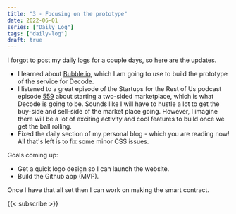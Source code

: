 ```yaml
---
title: "3 - Focusing on the prototype"
date: 2022-06-01
series: ["Daily Log"]
tags: ["daily-log"]
draft: true
---
```


I forgot to post my daily logs for a couple days, so here are the updates.

- I learned about [Bubble.io](https://bubble.io/), which I am going to use to build the prototype of the service for Decode.
- I listened to a great episode of the Startups for the Rest of Us podcast episode [559](https://startups-for-the-rest-of-us.castos.com/episodes/episode-559-bootstrapping-a-two-sided-marketplace-with-microaquire) about starting a two-sided marketplace, which is what Decode is going to be. Sounds like I will have to hustle a lot to get the buy-side and sell-side of the market place going. However, I imagine there will be a lot of exciting activity and cool features to build once we get the ball rolling.
- Fixed the daily section of my personal blog - which you are reading now! All that's left is to fix some minor CSS issues.

Goals coming up:

- Get a quick logo design so I can launch the website.
- Build the Github app (MVP).

Once I have that all set then I can work on making the smart contract.

{{< subscribe >}}

